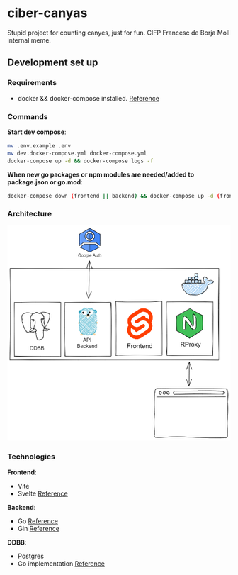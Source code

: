 # ciber-canyas

Stupid project for counting canyes, just for fun. CIFP Francesc de Borja Moll internal meme.

## Development set up

### Requirements

+ docker && docker-compose installed. [Reference](https://docs.docker.com/engine/install/ubuntu/)

### Commands

**Start dev compose**:

```bash
mv .env.example .env
mv dev.docker-compose.yml docker-compose.yml 
docker-compose up -d && docker-compose logs -f
```

**When new go packages or npm modules are needed/added to package.json or go.mod**:

```bash
docker-compose down (frontend || backend) && docker-compose up -d (frontend || backend)
```

### Architecture

![img/canyes-diagram.png](img/canyes-diagram.png)

### Technologies

**Frontend**:

+ Vite
+ Svelte [Reference](https://svelte.dev/docs)

**Backend**:

+ Go [Reference](https://go.dev/doc/)
+ Gin [Reference](https://gin-gonic.com/docs/)

**DDBB**:

+ Postgres
+ Go implementation [Reference](https://blog.logrocket.com/building-simple-app-go-postgresql/)
